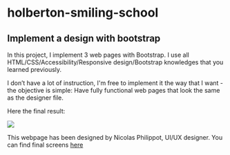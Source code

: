 # holberton-smiling-school

## Implement a design with bootstrap

In this project, I implement 3 web pages with Bootstrap. I use all HTML/CSS/Accessibility/Responsive design/Bootstrap knowledges that you learned previously.

I don’t have a lot of instruction, I'm free to implement it the way that I want - the objective is simple: Have fully functional web pages that look the same as the designer file.

Here the final result:

![](https://holbertonintranet.s3.amazonaws.com/uploads/medias/2020/3/3c71cc99d2fc1c12a3d3.jpg?X-Amz-Algorithm=AWS4-HMAC-SHA256&X-Amz-Credential=AKIARDDGGGOUWMNL5ANN%2F20210914%2Fus-east-1%2Fs3%2Faws4_request&X-Amz-Date=20210914T102135Z&X-Amz-Expires=86400&X-Amz-SignedHeaders=host&X-Amz-Signature=43ade75fc0612c616aa3d38b7fbd4ac01459b52ee75fb1638199c32a3e3c263e)

This webpage has been designed by Nicolas Philippot, UI/UX designer. You can find final screens [here](https://intranet-projects-files.s3.amazonaws.com/holbertonschool-webstack/623/Archive.zip "here")
